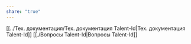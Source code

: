 ```yaml
---
share: "true"
---
```


[[../Тех. документация/Тех.  документация Talent-Id|Тех.  документация Talent-Id]]
[[./Вопросы Talent-Id|Вопросы Talent-Id]]
